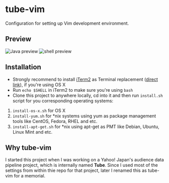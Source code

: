 tube-vim
============

Configuration for setting up Vim development environment.

## Preview

![Java preview](https://raw.githubusercontent.com/tolinwei/dev-config/master/preview/bashrc-pre.png)
![shell preview](https://raw.githubusercontent.com/tolinwei/dev-config/master/preview/shell-pre.png)

## Installation
- Strongly recommend to install [iTerm2](https://iterm2.com/index.html) as Terminal replacement ([direct link](https://iterm2.com/downloads/stable/iTerm2_v2_0.zip)), if you're using OS X
- Run `echo $SHELL` in iTerm2 to make sure you're using `bash`
- Clone this project to anywhere locally, cd into it and then run `install.sh` script for you corresponding operating systems:

1. `install-os-x.sh` for OS X
2. `install-yum.sh` for *nix systems using yum as package management tools like CentOS, Fedora, RHEL and etc.
3. `install-apt-get.sh` for *nix using apt-get as PMT like Debian, Ubuntu, Linux Mint and etc.

## Why tube-vim
I started this project when I was working on a Yahoo! Japan's audience data pipeline project, which is internally named **Tube**. Since I used most of the settings from within thie repo for that project, later I renamed this as tube-vim for a memorial.

